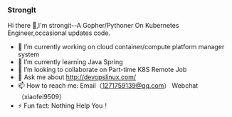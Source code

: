 ### StrongIt
Hi there 👋,I'm strongit--A Gopher/Pythoner On Kubernetes Engineer,occasional updates code.


- 🔭 I’m currently working on cloud container/compute platform manager system
- 🌱 I’m currently learning Java Spring
- 👯 I’m looking to collaborate on Part-time K8S Remote Job
- 💬 Ask me about http://devopslinux.com/
- 📫 How to reach me: Email（1271759139@qq.com） Webchat（xiaofei9509）
- ⚡ Fun fact: Nothing Help You！

<!--
**strongit/strongit** is a ✨ _special_ ✨ repository because its `README.md` (this file) appears on your GitHub profile.

Here are some ideas to get you started:

- 🔭 I’m currently working on ...
- 🌱 I’m currently learning ...
- 👯 I’m looking to collaborate on ...
- 🤔 I’m looking for help with ...
- 💬 Ask me about ...
- 📫 How to reach me: ...
- 😄 Pronouns: ...
- ⚡ Fun fact: ...
-->

